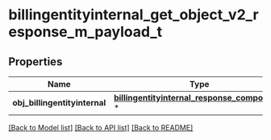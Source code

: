 # billingentityinternal_get_object_v2_response_m_payload_t

## Properties
Name | Type | Description | Notes
------------ | ------------- | ------------- | -------------
**obj_billingentityinternal** | [**billingentityinternal_response_compound_t**](billingentityinternal_response_compound.md) \* |  | 

[[Back to Model list]](../README.md#documentation-for-models) [[Back to API list]](../README.md#documentation-for-api-endpoints) [[Back to README]](../README.md)


